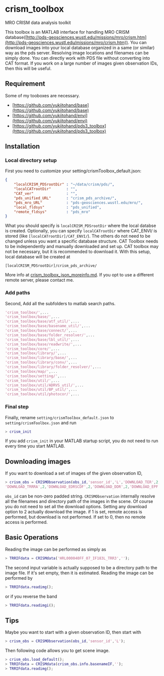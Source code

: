 # crism_toolbox
MRO CRISM data analysis toolkit

This toolbox is an MATLAB interface for handling MRO CRISM database([http://pds-geosciences.wustl.edu/missions/mro/crism.htm](http://pds-geosciences.wustl.edu/missions/mro/crism.htm)). You can download images into your local database organized in a same (or similar) way as the pds server. Resolving image locations and filenames can be simply done. You can directly work with PDS file without converting into CAT format. If you work on a large number of images given observation IDs, then this will be useful.

## Requirement
Some of my tooboxes are necessary.
* [https://github.com/yukiitohand/base](https://github.com/yukiitohand/base)
* [https://github.com/yukiitohand/envi](https://github.com/yukiitohand/envi)
* [https://github.com/yukiitohand/pds3_toolbox](https://github.com/yukiitohand/pds3_toolbox)

## Installation
### Local directory setup
First you need to customize your setting/crismToolbox_default.json:
```json
{
    "localCRISM_PDSrootDir" : "~/data/crism/pds/",
    "localCATrootDir"       : "",
    "CAT_ver"               : "",
    "pds_unified_URL"       : "crism_pds_archive/",
    "pds_mro_URL"           : "pds-geosciences.wustl.edu/mro/",
    "local_fldsys"          : "pds_unified",
    "remote_fldsys"         : "pds_mro"
}
```
What you should specify is `localCRISM_PDSrootDir` where the local databse is created. Optionally, you can specify `localCATrootDir` where CAT_ENVI/ is stored (like `[localCATrootDir]/CAT_ENVI/`). The others do not need to be changed unless you want a specific database structure. CAT Toolbox needs to be independently and manually downloaded and set up. CAT toolbox may not be necessary, but it is recommended to download it. With this setup, local database will be created at
```
[localCRISM_PDSrootDir]/crism_pds_archive/
```
More info at [crism_toolbox_json_moreinfo.md](https://github.com/yukiitohand/crism_toolbox/blob/master/crism_toolbox_json_moreinfo.md). If you opt to use a different remote server, please contact me.

### Add paths
Second, Add all the subfolders to matlab search paths.
```MATLAB
'crism_toolbox/',...
'crism_toolbox/base/',...
'crism_toolbox/base/atf_util/',...
'crism_toolbox/base/basename_util/',...
'crism_toolbox/base/connect/',...
'crism_toolbox/base/folder_resolver/',...
'crism_toolbox/base/lbl_util/',...
'crism_toolbox/base/readwrite/',...
'crism_toolbox/core/',...
'crism_toolbox/library/',...
'crism_toolbox/library/base/',...
'crism_toolbox/library/conv/',...
'crism_toolbox/library/folder_resolver/',...
'crism_toolbox/map/',...
'crism_toolbox/setting/',...
'crism_toolbox/util/',...
'crism_toolbox/util/ADRVS_util/',...
'crism_toolbox/util/BP_util/',...
'crism_toolbox/util/photocor/',...
```

### Final step
Finally, rename `setting/crismToolbox_default.json` to `setting/crismToolbox.json` and run 
```MATLAB
> crism_init
```
If you add `crism_init` in your MATLAB startup script, you do not need to run every time you start MATLAB.

## Downloading images
If you want to download a set of images of the given observation ID, 
```matlab
> crism_obs = CRISMObservation(obs_id,'sensor_id','L','DOWNLOAD_TER',2,'DOWNLOAD_MTRDR',2,'DOWNLOAD_TRRIF',2,...
'DOWNLOAD_TRRRA',2,'DOWNLOAD_EDRSCDF',2,'DOWNLOAD_DDR',2,'DOWNLOAD_EPF',2);
```
`obs_id` can be non-zero padded string. `CRISMObservation` internally resolve all the filenames and directory path of the images in the scene. Of course you do not need to set all the download options. Setting any download option to 2 actually download the image. if 1 is set, remote access is performed, but download is not performed. If set to 0, then no remote access is performed.


## Basic Operations
Reading the image can be performed as simply as
```matlab
> TRRIFdata = CRISMdata('HRL000040FF_07_IF183L_TRR3','');
```
The second input variable is actually supposed to be a directory path to the image file. If it's set empty, then it is estimated. Reading the image can be performed by
```MATLAB
> TRRIFdata.readimg();
```
or if you reverse the band
```MATLAB
> TRRIFdata.readimgi();
```
## Tips
Maybe you want to start with a given observation ID, then start with
```matlab
> crism_obs = CRISMObservation(obs_id,'sensor_id','L');
```
Then following code allows you to get scene image.
```matlab
> crism_obs.load_default();
> TRRIFdata = CRISMdata(crism_obs.info.basenameIF,'');
> TRRIFdata.readimg();
```


